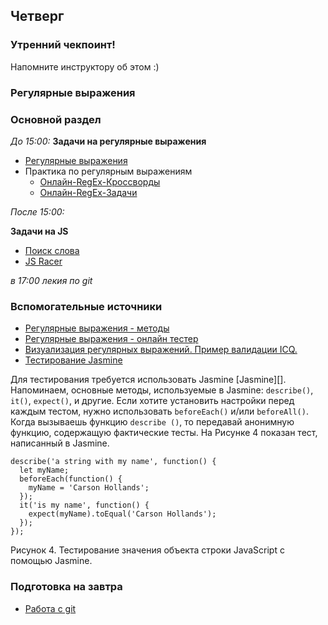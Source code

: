 ## Четверг

### Утренний чекпоинт!

Напомните инструктору об этом :)

### Регулярные выражения

### Основной раздел

*До 15:00:*
**Задачи на регулярные выражения**


- [Регулярные выражения](../../../../core-regular-expressions)
- Практика по регулярным выражениям
    - [Онлайн-RegEx-Кроссворды](https://regexcrossword.com/)
    - [Онлайн-RegEx-Задачи](https://www.hackerrank.com/domains/regex)


*После 15:00:*

**Задачи на JS**


- [Поиск слова](../../../../core-algorithm-word-search)
- [JS Racer](../../../../core-algorithm-racer-1)

*в 17:00 лекия по git*


### Вспомогательные источники
- [Регулярные выражения - методы](https://learn.javascript.ru/regexp-methods)
- [Регулярные выражения - онлайн тестер](https://regex101.com)
- [Визуализация регулярных выражений. Пример валидации ICQ.](https://www.debuggex.com/r/-p2UCw7V4oK2IkL8)
- [Тестирование Jasmine](https://jasmine.github.io/)

Для тестирования требуется использовать Jasmine [Jasmine][]. Напоминаем, основные методы, используемые в Jasmine: `describe()`, `it()`, `expect()`, и другие. Если хотите установить настройки перед каждым тестом, нужно использовать `beforeEach()` и/или `beforeAll()`. Когда вызываешь функцию `describe ()`, то передавай анонимную функцию, содержащую фактические тесты. На Рисунке 4 показан тест, написанный в Jasmine.
```
describe('a string with my name', function() {
  let myName;
  beforeEach(function() {
    myName = 'Carson Hollands';
  });
  it('is my name', function() {
    expect(myName).toEqual('Carson Hollands');
  });
});
```
Рисунок 4. Тестирование значения объекта строки JavaScript с помощью Jasmine.

### Подготовка на завтра 
- [Работа с git](https://github.com/Elbrus-Bootcamp/git-steps/blob/master/README.md)
